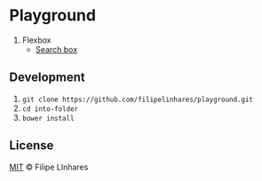 # Playground

1. Flexbox
	- [Search box](http://filipelinhares.github.io/playground/flexbox-searchBox/)


## Development

1. `git clone https://github.com/filipelinhares/playground.git`
2. `cd into-folder`
3. `bower install`

## License
[MIT](LICENSE.md) © Filipe LInhares